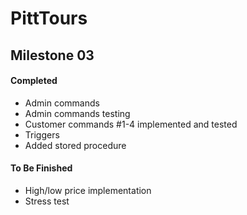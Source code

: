 # PittTours

## Milestone 03

#### Completed
* Admin commands
* Admin commands testing
* Customer commands #1-4 implemented and tested
* Triggers
* Added stored procedure

#### To Be Finished
* High/low price implementation
* Stress test
